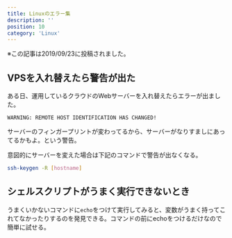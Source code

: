 ```yaml
---
title: Linuxのエラー集
description: ''
position: 10
category: 'Linux'
---
```

※この記事は2019/09/23に投稿されました。
## VPSを入れ替えたら警告が出た
ある日、運用しているクラウドのWebサーバーを入れ替えたらエラーが出ました。

```
WARNING: REMOTE HOST IDENTIFICATION HAS CHANGED!
```
サーバーのフィンガープリントが変わってるから、サーバーがなりすましにあってるかもよ。という警告。

意図的にサーバーを変えた場合は下記のコマンドで警告が出なくなる。

```bash
ssh-keygen -R [hostname]
```

## シェルスクリプトがうまく実行できないとき
うまくいかないコマンドに`echo`をつけて実行してみると、変数がうまく持ってこれてなかったりするのを発見できる。コマンドの前にechoをつけるだけなので簡単に試せる。

